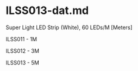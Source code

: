 
# ILSS013-dat.md

Super Light LED Strip (White), 60 LEDs/M [Meters]



ILSS011 - 1M

ILSS012 - 3M
 
ILSS013 - 5M